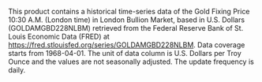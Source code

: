This product contains a historical time-series data of the  Gold Fixing Price 10:30 A.M. (London time) in London Bullion Market, based in U.S. Dollars (GOLDAMGBD228NLBM) retrieved from the Federal Reserve Bank of St. Louis Economic Data (FRED) at https://fred.stlouisfed.org/series/GOLDAMGBD228NLBM. Data coverage starts from 1968-04-01. The unit of data column is U.S. Dollars per Troy Ounce and the values are not seasonally adjusted. The update frequency is daily.